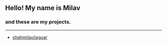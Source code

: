 ## Hello! My name is Milav

### and these are my projects.

---

* [shahmilav/jaguar](https://github.com/shahmilav/jaguar)
